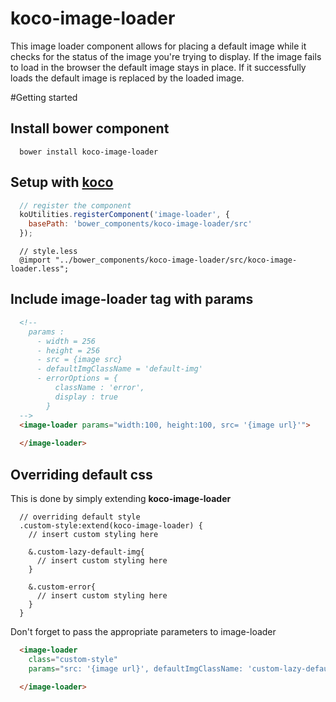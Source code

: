 # koco-image-loader
This image loader component allows for placing a default image while it checks for the status of the image you're trying to display. If the image fails to load in the browser the default image stays in place. If it successfully loads the default image is replaced by the loaded image.


#Getting started

## Install bower component
```
  bower install koco-image-loader
```

## Setup with [koco](https://www.npmjs.com/package/generator-koco)
``` javascript
  // register the component
  koUtilities.registerComponent('image-loader', {
    basePath: 'bower_components/koco-image-loader/src'
  });
```
``` less
  // style.less
  @import "../bower_components/koco-image-loader/src/koco-image-loader.less";
```

## Include image-loader tag with params
``` html
  <!-- 
    params : 
      - width = 256
      - height = 256
      - src = {image src}
      - defaultImgClassName = 'default-img'
      - errorOptions = {
          className : 'error',
          display : true
        }
  -->
  <image-loader params="width:100, height:100, src= '{image url}'">
    
  </image-loader>
``` 

## Overriding default css
This is done by simply extending **koco-image-loader**

``` less
  // overriding default style
  .custom-style:extend(koco-image-loader) {
    // insert custom styling here
    
    &.custom-lazy-default-img{
      // insert custom styling here
    }  
    
    &.custom-error{
      // insert custom styling here
    }
  }
```

Don't forget to pass the appropriate parameters to image-loader
``` html
  <image-loader 
    class="custom-style" 
    params="src: '{image url}', defaultImgClassName: 'custom-lazy-default-img', errorOptions: {className :  'custom-error'} ">
    
  </image-loader>
```


